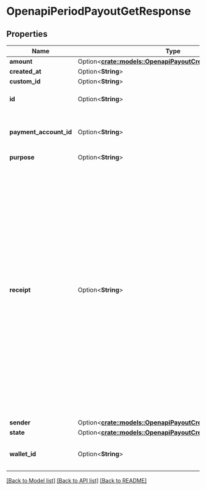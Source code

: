 # OpenapiPeriodPayoutGetResponse

## Properties

Name | Type | Description | Notes
------------ | ------------- | ------------- | -------------
**amount** | Option<[**crate::models::OpenapiPayoutCreateResponseAmount**](openapi_PayoutCreateResponse_amount.md)> |  | [optional]
**created_at** | Option<**String**> |  | [optional]
**custom_id** | Option<**String**> |  | [optional]
**id** | Option<**String**> | The payout unique identifier | [optional]
**payment_account_id** | Option<**String**> | The recipient payment account receiving funds | [optional]
**purpose** | Option<**String**> |  | [optional]
**receipt** | Option<**String**> | The reference provided by the recipient account's actual bank or telco on a successful payout.  > ⚠️ > It's important to be aware that this information might not be accessible for every payout. If there's no way for us to obtain it, this property will be omitted entirely. Hence, we highly recommend implementing conditional checks to confirm the presence of this property. | [optional]
**sender** | Option<[**crate::models::OpenapiPayoutCreateResponseSender**](openapi_PayoutCreateResponse_sender.md)> |  | [optional]
**state** | Option<[**crate::models::OpenapiPayoutCreateResponseState**](openapi_PayoutCreateResponse_state.md)> |  | [optional]
**wallet_id** | Option<**String**> | The wallet ID from which the money will disburse | [optional]

[[Back to Model list]](../README.md#documentation-for-models) [[Back to API list]](../README.md#documentation-for-api-endpoints) [[Back to README]](../README.md)


